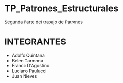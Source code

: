 # TP_Patrones_Estructurales
Segunda Parte del trabajo de Patrones 

# INTEGRANTES
- Adolfo Quintana 
- Belen Carmona
- Franco D'Agostino
- Luciano Paulucci
- Juan Nieves
